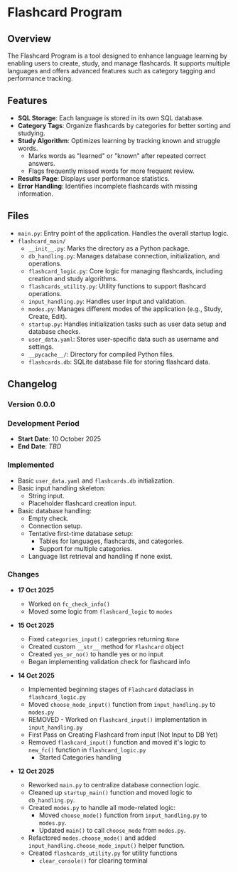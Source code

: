 # Flashcard Program

## Overview

The Flashcard Program is a tool designed to enhance language learning by enabling users to create, study, and manage flashcards. It supports multiple languages and offers advanced features such as category tagging and performance tracking.

## Features

- **SQL Storage**: Each language is stored in its own SQL database.
- **Category Tags**: Organize flashcards by categories for better sorting and studying.
- **Study Algorithm**: Optimizes learning by tracking known and struggle words.
  - Marks words as "learned" or "known" after repeated correct answers.
  - Flags frequently missed words for more frequent review.
- **Results Page**: Displays user performance statistics.
- **Error Handling**: Identifies incomplete flashcards with missing information.

## Files

- `main.py`: Entry point of the application. Handles the overall startup logic.
- `flashcard_main/`
  - `__init__.py`: Marks the directory as a Python package.
  - `db_handling.py`: Manages database connection, initialization, and operations.
  - `flashcard_logic.py`: Core logic for managing flashcards, including creation and study algorithms.
  - `flashcards_utility.py`: Utility functions to support flashcard operations.
  - `input_handling.py`: Handles user input and validation.
  - `modes.py`: Manages different modes of the application (e.g., Study, Create, Edit).
  - `startup.py`: Handles initialization tasks such as user data setup and database checks.
  - `user_data.yaml`: Stores user-specific data such as username and settings.
  - `__pycache__/`: Directory for compiled Python files.
  - `flashcards.db`: SQLite database file for storing flashcard data.

## Changelog

### Version 0.0.0

### Development Period

- **Start Date**: 10 October 2025
- **End Date**: _TBD_

### Implemented

- Basic `user_data.yaml` and `flashcards.db` initialization.
- Basic input handling skeleton:
  - String input.
  - Placeholder flashcard creation input.
- Basic database handling:
  - Empty check.
  - Connection setup.
  - Tentative first-time database setup:
    - Tables for languages, flashcards, and categories.
    - Support for multiple categories.
  - Language list retrieval and handling if none exist.

### Changes

- **17 Oct 2025**
  - Worked on `fc_check_info()`
  - Moved some logic from `flashcard_logic` to `modes`

- **15 Oct 2025**
  - Fixed `categories_input()` categories returning `None`
  - Created custom `__str__` method for `Flashcard` object
  - Created `yes_or_no()` to handle yes or no input
  - Began implementing validation check for flashcard info

- **14 Oct 2025**
  - Implemented beginning stages of `Flashcard` dataclass in `flashcard_logic.py`
  - Moved `choose_mode_input()` function from `input_handling.py` to `modes.py`
  - REMOVED - Worked on `flashcard_input()` implementation in `input_handling.py`
  - First Pass on Creating Flashcard from input (Not Input to DB Yet)
  - Removed `flashcard_input()` function and moved it's logic to `new_fc()` function in `flashcard_logic.py`
    - Started Categories handling

- **12 Oct 2025**
  - Reworked `main.py` to centralize database connection logic.
  - Cleaned up `startup_main()` function and moved logic to `db_handling.py`.
  - Created `modes.py` to handle all mode-related logic:
    - Moved `choose_mode()` function from `input_handling.py` to `modes.py`.
    - Updated `main()` to call `choose_mode` from `modes.py`.
  - Refactored `modes.choose_mode()` and added `input_handling.choose_mode_input()` helper function.
  - Created `flashcards_utility.py` for utility functions
    - `clear_console()` for clearing terminal
